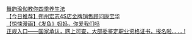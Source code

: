   
[舞韵瑜伽教你四季养生法](http://www.dianyue.me/archives/887/nxbc3f6jzqk5tmod/)  
[【今日推荐】朔州宏志4S店金牌销售顾问康宝华](http://www.dianyue.me/archives/953/bgn9w0qesjdf01yp/)  
[【惊悚漫画】《发鱼》妈妈，你爱我们吗](http://www.dianyue.me/archives/920/p700tjr0svhlanrc/)  
[正规入口——国家承认，网上可查，大部委鉴定职业资格证书，报名啦... ...  !](http://www.dianyue.me/archives/021/2pqjwpvgia36q8wk/)